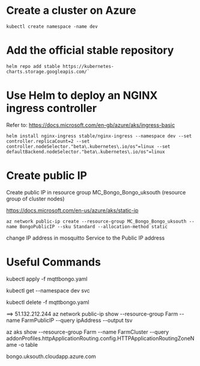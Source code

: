 
# Create a cluster on Azure

```
kubectl create namespace -name dev
```

# Add the official stable repository
```
helm repo add stable https://kubernetes-charts.storage.googleapis.com/`
```

# Use Helm to deploy an NGINX ingress controller

Refer to:
https://docs.microsoft.com/en-gb/azure/aks/ingress-basic

```
helm install nginx-ingress stable/nginx-ingress --namespace dev --set controller.replicaCount=2 --set controller.nodeSelector."beta\.kubernetes\.io/os"=linux --set defaultBackend.nodeSelector."beta\.kubernetes\.io/os"=linux
```

# Create public IP
Create public IP in resource group MC_Bongo_Bongo_uksouth (resource group of cluster nodes)

https://docs.microsoft.com/en-us/azure/aks/static-ip 
```
az network public-ip create --resource-group MC_Bongo_Bongo_uksouth --name BongoPublicIP --sku Standard --allocation-method static
```

change IP address in mosquitto Service to the Public IP address

# Useful Commands
kubectl apply -f mqttbongo.yaml  

kubectl get --namespace dev svc 

kubectl delete -f mqttbongo.yaml

==> 51.132.212.244
az network public-ip show --resource-group Farm --name FarmPublicIP --query ipAddress --output tsv

az aks show --resource-group Farm --name FarmCluster --query addonProfiles.httpApplicationRouting.config.HTTPApplicationRoutingZoneName -o table

bongo.uksouth.cloudapp.azure.com